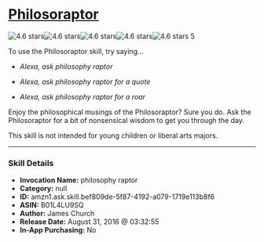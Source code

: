 # [Philosoraptor](http://alexa.amazon.com/#skills/amzn1.ask.skill.bef809de-5f87-4192-a079-1719e113b8f6)
![4.6 stars](../../images/ic_star_black_18dp_1x.png)![4.6 stars](../../images/ic_star_black_18dp_1x.png)![4.6 stars](../../images/ic_star_black_18dp_1x.png)![4.6 stars](../../images/ic_star_black_18dp_1x.png)![4.6 stars](../../images/ic_star_half_black_18dp_1x.png) 5

To use the Philosoraptor skill, try saying...

* *Alexa, ask philosophy raptor*

* *Alexa, ask philosophy raptor for a quote*

* *Alexa, ask philosophy raptor for a roar*

Enjoy the philosophical musings of the Philosoraptor? Sure you do. Ask the Philosoraptor for a bit of nonsensical wisdom to get you through the day.

This skill is not intended for young children or liberal arts majors.

***

### Skill Details

* **Invocation Name:** philosophy raptor
* **Category:** null
* **ID:** amzn1.ask.skill.bef809de-5f87-4192-a079-1719e113b8f6
* **ASIN:** B01L4LU9SQ
* **Author:** James Church
* **Release Date:** August 31, 2016 @ 03:32:55
* **In-App Purchasing:** No

